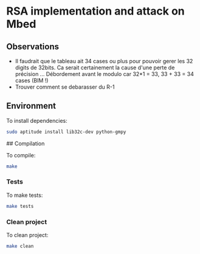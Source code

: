 # RSA implementation and attack on Mbed

## Observations
 - Il faudrait que le tableau ait 34 cases ou plus pour pouvoir gerer les 32 digits de 32bits.
   Ca serait certainement la cause d'une perte de précision ...
   Débordement avant le modulo car 32*1 = 33, 33 + 33 = 34 cases (BIM !)
 - Trouver comment se debarasser du R-1

## Environment

To install dependencies:
```sh
sudo aptitude install lib32c-dev python-gmpy
```

## Compilation

To compile:
```sh
make
```

### Tests

To make tests:
```sh
make tests
```

### Clean project

To clean project:
```sh
make clean
```

